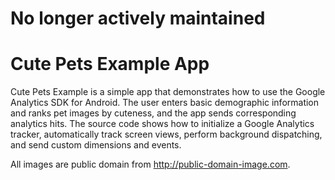 # No longer actively maintained

Cute Pets Example App
=====================

Cute Pets Example is a simple app that demonstrates how to use the Google Analytics SDK for Android.
The user enters basic demographic information and ranks pet images by cuteness, and the app sends
corresponding analytics hits. The source code shows how to initialize a Google Analytics
tracker, automatically track screen views, perform background dispatching, and send custom
dimensions and events.

All images are public domain from http://public-domain-image.com.
